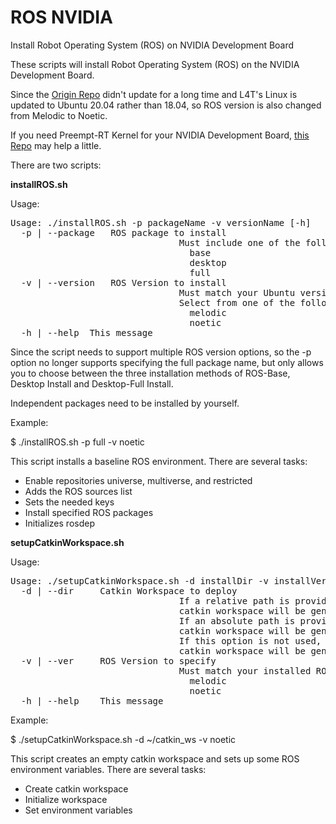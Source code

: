 # ROS NVIDIA
Install Robot Operating System (ROS) on NVIDIA Development Board

These scripts will install Robot Operating System (ROS) on the NVIDIA Development Board.

Since the [Origin Repo](https://github.com/jetsonhacks/installROSXavier) didn't update for a long time and L4T's Linux is updated to Ubuntu 20.04 rather than 18.04, so ROS version is also changed from Melodic to Noetic.

If you need Preempt-RT Kernel for your NVIDIA Development Board, [this Repo](https://github.com/hmxf/RTJetson) may help a little.

There are two scripts:

<strong>installROS.sh</strong>

Usage:

<pre>
Usage: ./installROS.sh -p packageName -v versionName [-h]
  -p | --package <packagename>  ROS package to install
                                Must include one of the following:
                                  base
                                  desktop
                                  full
  -v | --version <versionname>  ROS Version to install
                                Must match your Ubuntu version.
                                Select from one of the following:
                                  melodic
                                  noetic
  -h | --help  This message
</pre>

Since the script needs to support multiple ROS version options, so the -p option no longer supports specifying the full package name, but only allows you to choose between the three installation methods of ROS-Base, Desktop Install and Desktop-Full Install.

Independent packages need to be installed by yourself.

Example:

$ ./installROS.sh -p full -v noetic

This script installs a baseline ROS environment. There are several tasks:

<ul>
<li>Enable repositories universe, multiverse, and restricted</li>
<li>Adds the ROS sources list</li>
<li>Sets the needed keys</li>
<li>Install specified ROS packages</li>
<li>Initializes rosdep</li>
</ul>

<strong>setupCatkinWorkspace.sh</strong>

Usage:

<pre>
Usage: ./setupCatkinWorkspace.sh -d installDir -v installVer [-h]
  -d | --dir <directoryname>    Catkin Workspace to deploy
                                If a relative path is provided,
                                catkin workspace will be generated under script's directory.
                                If an absolute path is provided,
                                catkin workspace will be generated in the specified directory.
                                If this option is not used,
                                catkin workspace will be generated in the ~/catkin_ws directory.
  -v | --ver <versionname>    ROS Version to specify
                                Must match your installed ROS version:
                                  melodic
                                  noetic
  -h | --help    This message
</pre>

Example:

$ ./setupCatkinWorkspace.sh -d ~/catkin_ws -v noetic

This script creates an empty catkin workspace and sets up some ROS environment variables. There are several tasks:

<ul>
<li>Create catkin workspace</li>
<li>Initialize workspace</li>
<li>Set environment variables</li>
</ul>

